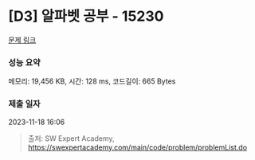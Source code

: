 # [D3] 알파벳 공부 - 15230 

[문제 링크](https://swexpertacademy.com/main/code/problem/problemDetail.do?contestProbId=AYLnMQT6vPADFATf) 

### 성능 요약

메모리: 19,456 KB, 시간: 128 ms, 코드길이: 665 Bytes

### 제출 일자

2023-11-18 16:06



> 출처: SW Expert Academy, https://swexpertacademy.com/main/code/problem/problemList.do